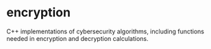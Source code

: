 # encryption

C++ implementations of cybersecurity algorithms, including functions needed in encryption and decryption calculations.
